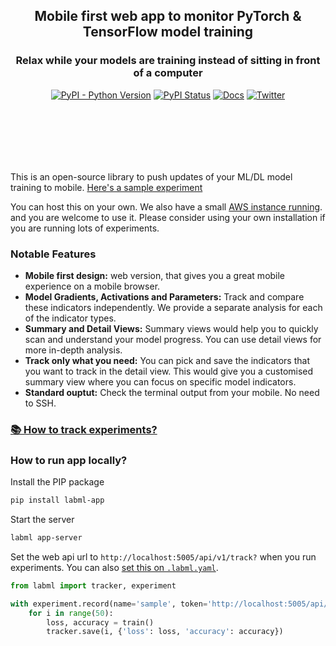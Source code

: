 <div align="center" style="margin-bottom: 100px;">
    
<h2>Mobile first web app to monitor PyTorch & TensorFlow model training</h2>
<h3>Relax while your models are training instead of sitting in front of a computer</h3>


[![PyPI - Python Version](https://badge.fury.io/py/labml-app.svg)](https://badge.fury.io/py/labml-app)
[![PyPI Status](https://pepy.tech/badge/labml-app)](https://pepy.tech/project/labml-app)
[![Docs](https://img.shields.io/badge/labml-docs-blue)](http://docs.labml.ai/)
[![Twitter](https://img.shields.io/twitter/follow/labmlai?style=social)](https://twitter.com/labmlai?ref_src=twsrc%5Etfw)

<img src="https://github.com/labmlai/labml/blob/master/images/cover-dark.png" alt=""/>
</div>

This is an open-source library to push updates of your ML/DL model training to mobile. [Here's a sample experiment](https://app.labml.ai/run/39b03a1e454011ebbaff2b26e3148b3d)

You can host this on your own.
We also have a small [AWS instance running](https://app.labml.ai). and you are welcome to use it. Please consider using your own installation if you are running lots of experiments.

### Notable Features

* **Mobile first design:** web version, that gives you a great mobile experience on a mobile browser.
* **Model Gradients, Activations and Parameters:** Track and compare these indicators independently. We provide a separate analysis for each of the indicator types.
* **Summary and Detail Views:** Summary views would help you to quickly scan and understand your model progress. You can use detail views for more in-depth analysis.
* **Track only what you need:** You can pick and save the indicators that you want to track in the detail view. This would give you a customised summary view where you can focus on specific model indicators.
* **Standard ouptut:** Check the terminal output from your mobile. No need to SSH.

### [📚 How to track experiments?](https://github.com/labmlai/labml)

### How to run app locally?

Install the PIP package

```sh
pip install labml-app

```

Start the server

```sh
labml app-server
```

Set the web api url to `http://localhost:5005/api/v1/track?` when you run experiments.
You can also [set this on `.labml.yaml`](https://github.com/labmlai/labml/blob/master/guides/labml_yaml_file.md).

```python
from labml import tracker, experiment

with experiment.record(name='sample', token='http://localhost:5005/api/v1/track?'):
    for i in range(50):
        loss, accuracy = train()
        tracker.save(i, {'loss': loss, 'accuracy': accuracy})
```
